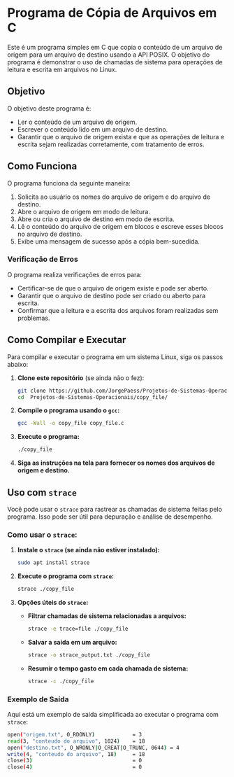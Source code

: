 # Programa de Cópia de Arquivos em C

Este é um programa simples em C que copia o conteúdo de um arquivo de origem para um arquivo de destino usando a API POSIX. O objetivo do programa é demonstrar o uso de chamadas de sistema para operações de leitura e escrita em arquivos no Linux.

## Objetivo

O objetivo deste programa é:
- Ler o conteúdo de um arquivo de origem.
- Escrever o conteúdo lido em um arquivo de destino.
- Garantir que o arquivo de origem exista e que as operações de leitura e escrita sejam realizadas corretamente, com tratamento de erros.

## Como Funciona

O programa funciona da seguinte maneira:
1. Solicita ao usuário os nomes do arquivo de origem e do arquivo de destino.
2. Abre o arquivo de origem em modo de leitura.
3. Abre ou cria o arquivo de destino em modo de escrita.
4. Lê o conteúdo do arquivo de origem em blocos e escreve esses blocos no arquivo de destino.
5. Exibe uma mensagem de sucesso após a cópia bem-sucedida.

### Verificação de Erros

O programa realiza verificações de erros para:
- Certificar-se de que o arquivo de origem existe e pode ser aberto.
- Garantir que o arquivo de destino pode ser criado ou aberto para escrita.
- Confirmar que a leitura e a escrita dos arquivos foram realizadas sem problemas.

## Como Compilar e Executar

Para compilar e executar o programa em um sistema Linux, siga os passos abaixo:

1. **Clone este repositório** (se ainda não o fez):
    ```bash
    git clone https://github.com/JorgePaess/Projetos-de-Sistemas-Operacionais/tree/main/copy_file
    cd  Projetos-de-Sistemas-Operacionais/copy_file/
    ```

2. **Compile o programa usando o `gcc`:**
    ```bash
    gcc -Wall -o copy_file copy_file.c
    ```

3. **Execute o programa:**
    ```bash
    ./copy_file
    ```

4. **Siga as instruções na tela para fornecer os nomes dos arquivos de origem e destino.**

## Uso com `strace`

Você pode usar o `strace` para rastrear as chamadas de sistema feitas pelo programa. Isso pode ser útil para depuração e análise de desempenho.

### Como usar o `strace`:

1. **Instale o `strace` (se ainda não estiver instalado):**
    ```bash
    sudo apt install strace
    ```

2. **Execute o programa com `strace`:**
    ```bash
    strace ./copy_file
    ```

3. **Opções úteis do `strace`:**
   - **Filtrar chamadas de sistema relacionadas a arquivos:**
     ```bash
     strace -e trace=file ./copy_file
     ```
   - **Salvar a saída em um arquivo:**
     ```bash
     strace -o strace_output.txt ./copy_file
     ```
   - **Resumir o tempo gasto em cada chamada de sistema:**
     ```bash
     strace -c ./copy_file
     ```

### Exemplo de Saída

Aqui está um exemplo de saída simplificada ao executar o programa com `strace`:

```bash
open("origem.txt", O_RDONLY)            = 3
read(3, "conteudo do arquivo", 1024)    = 18
open("destino.txt", O_WRONLY|O_CREAT|O_TRUNC, 0644) = 4
write(4, "conteudo do arquivo", 18)     = 18
close(3)                                = 0
close(4)                                = 0

